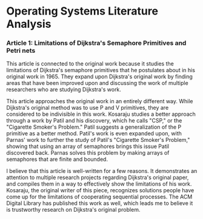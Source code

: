 Operating Systems Literature Analysis
=====================================

### Article 1: Limitations of Dijkstra's Semaphore Primitives and Petri nets

This article is connected to the original work because it studies the limitations of Dijkstra's semaphore primitives that he postulates about in his original work in 1965. They expand upon Dijkstra's original work by finding areas that have been improved upon and discussing the work of multiple researchers who are studying Dijkstra's work.

This article approaches the original work in an entirely different way. While Dijkstra's original method was to use P and V primitives, they are considered to be indivisible in this work. Kosaraju studies a better approach through a work by Patil and his discovery, which he calls "CSP," or the "Cigarette Smoker's Problem." Patil suggests a generalization of the P primitive as a better method. Patil's work is even expanded upon, with Parnas' work to further the study of Patil's "Cigarette Smoker's Problem," showing that using an array of semaphores brings this issue Patil discovered back. Parnas solves this problem by making arrays of semaphores that are finite and bounded.

I believe that this article is well-written for a few reasons. It demonstrates an attention to multiple research projects regarding Dijkstra's original paper, and compiles them in a way to effectively show the limitations of his work. Kosaraju, the original writer of this piece, recognizes solutions people have come up for the limitations of cooperating sequential processes. The ACM Digital Library has published this work as well, which leads me to believe it is trustworthy research on Dijkstra's original problem.